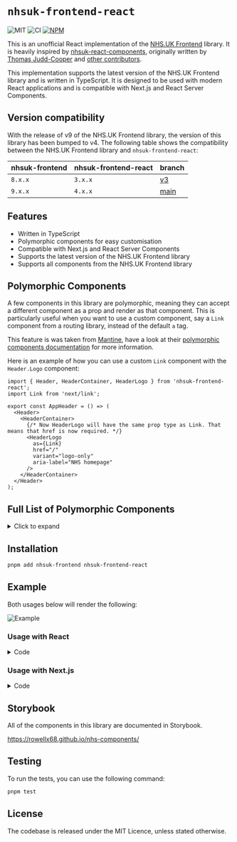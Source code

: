 # `nhsuk-frontend-react`

![MIT](https://img.shields.io/badge/License-MIT-green?style=flat-square)
![CI](https://img.shields.io/github/actions/workflow/status/rowellx68/nhs-components/publish.yml?style=flat-square&label=Build%20and%20Publish)
<a href="https://www.npmjs.com/package/nhsuk-frontend-react">
![NPM](https://img.shields.io/npm/v/nhsuk-frontend-react?style=flat-square&label=Version)
</a>

This is an unofficial React implementation of the [NHS.UK Frontend](https://github.com/nhsuk/nhsuk-frontend) library. It is heavily inspired by [nhsuk-react-components](https://github.com/NHSDigital/nhsuk-react-components), originally written by [Thomas Judd-Cooper](https://github.com/Tomdangov) and [other contributors](https://github.com/NHSDigital/nhsuk-react-components/graphs/contributors).

This implementation supports the latest version of the NHS.UK Frontend library and is written in TypeScript. It is designed to be used with modern React applications and is compatible with Next.js and React Server Components.

## Version compatibility

With the release of v9 of the NHS.UK Frontend library, the version of this library has been bumped to v4. The following table shows the compatibility between the NHS.UK Frontend library and `nhsuk-frontend-react`:

| nhsuk-frontend | nhsuk-frontend-react | branch                                                        |
| -------------- | -------------------- | ------------------------------------------------------------- |
| `8.x.x`        | `3.x.x`              | [v3](https://github.com/rowellx68/nhs-components/tree/v3)     |
| `9.x.x`        | `4.x.x`              | [main](https://github.com/rowellx68/nhs-components/tree/main) |

## Features

- Written in TypeScript
- Polymorphic components for easy customisation
- Compatible with Next.js and React Server Components
- Supports the latest version of the NHS.UK Frontend library
- Supports all components from the NHS.UK Frontend library

## Polymorphic Components

A few components in this library are polymorphic, meaning they can accept a different component as a prop and render as that component. This is particularly useful when you want to use a custom component, say a `Link` component from a routing library, instead of the default `a` tag.

This feature is was taken from [Mantine](https://github.com/mantinedev/mantine), have a look at their [polymorphic components documentation](https://mantine.dev/guides/polymorphic/) for more information.

Here is an example of how you can use a custom `Link` component with the `Header.Logo` component:

```tsx
import { Header, HeaderContainer, HeaderLogo } from 'nhsuk-frontend-react';
import Link from 'next/link';

export const AppHeader = () => (
  <Header>
    <HeaderContainer>
      {/* Now HeaderLogo will have the same prop type as Link. That means that href is now required. */}
      <HeaderLogo
        as={Link}
        href="/"
        variant="logo-only"
        aria-label="NHS homepage"
      />
    </HeaderContainer>
  </Header>
);
```

## Full List of Polymorphic Components

<details>
<summary>Click to expand</summary>

- `ActionLink`
- `AToZ.Item`
- `BackLink`
- `BackToTopLink`
- `Breadcrumb.BackLink`
- `Breadcrumb.ListItem`
- `Button`
- `Card.Image`
- `Card.Link`
- `ContentList.ListItem`
- `DoDontList.Label`
- `ErrorSummary.ListItem`
- `ErrorSummary.Title`
- `Fieldset.Legend`
- `Figure.Image`
- `Footer.ListItem`
- `Header.Logo`
- `Header.NavItem`
- `Header.TransactionLink`
- `Heading`
- `Link`
- `List`
- `Pagination.Item`
- `SummaryList.Row.ActionLink`
- `Tabs.Title`
- `Tabs.ListItem`
- `TaskList.Item.NameAndHint`
- `VisuallyHidden`
- `WarningCallout.Label`
- `VisuallyHidden`

</details>

## Installation

```bash
pnpm add nhsuk-frontend nhsuk-frontend-react
```

## Example

Both usages below will render the following:

![Example](./assets/ask-users-for-their-nhs-number--ask-users-for-their-nhs-number.png)

### Usage with React

<details>
<summary>Code</summary>

```tsx
import {
  Input,
  Header,
  Container,
  Main,
  Column,
  Row,
  Button,
} from 'nhsuk-frontend-react';

const Component = () => (
  <>
    <Header>
      <Header.Container>
        <Header.Logo href="/" variant="logo-only" aria-label="NHS homepage" />
      </Header.Container>
      <Header.Nav />
    </Header>
    <Container>
      <Main>
        <Row>
          <Column width="two-thirds">
            <form>
              <Input
                label="What is your NHS number?"
                labelProps={{ variant: 'page-heading', size: 'l' }}
                width="10"
                hint={
                  <>
                    Your NHS number is a 10 digit number that you find on any
                    letter the NHS has sent you. For example,{' '}
                    <span className="nhsuk-u-nowrap">485 777 3456</span>.
                  </>
                }
              />
              <Button>Continue</Button>
            </form>
          </Column>
        </Row>
      </Main>
    </Container>
  </>
);
```

</details>

### Usage with Next.js

<details>
<summary>Code</summary>

```tsx
import {
  Input,
  Header,
  HeaderContainer, // notice how we have to import HeaderContainer separately
  HeaderLogo, // Next.js does not work with nested components yet
  Container,
  Main,
  Column,
  Row,
  Button,
} from 'nhsuk-frontend-react';

const Component = () => (
  <>
    <Header>
      <HeaderContainer>
        <HeaderLogo href="/" variant="logo-only" aria-label="NHS homepage" />
      </HeaderContainer>
    </Header>
    <Container>
      <Main>
        <Row>
          <Column width="two-thirds">
            <form>
              <Input
                label="What is your NHS number?"
                labelProps={{ variant: 'page-heading', size: 'l' }}
                width="10"
                hint={
                  <>
                    Your NHS number is a 10 digit number that you find on any
                    letter the NHS has sent you. For example,{' '}
                    <span className="nhsuk-u-nowrap">485 777 3456</span>.
                  </>
                }
              />
              <Button>Continue</Button>
            </form>
          </Column>
        </Row>
      </Main>
    </Container>
  </>
);
```

</details>

## Storybook

All of the components in this library are documented in Storybook.

https://rowellx68.github.io/nhs-components/

## Testing

To run the tests, you can use the following command:

```bash
pnpm test
```

## License

The codebase is released under the MIT Licence, unless stated otherwise.
